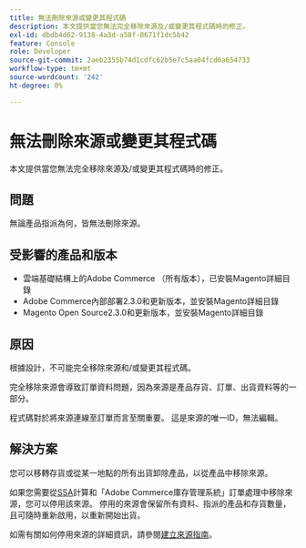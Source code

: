 ```yaml
---
title: 無法刪除來源或變更其程式碼
description: 本文提供當您無法完全移除來源及/或變更其程式碼時的修正。
exl-id: dbdb4d62-9138-4a3d-a58f-8671f1dc5b42
feature: Console
role: Developer
source-git-commit: 2aeb2355b74d1cdfc62b5e7c5aa04fcd0a654733
workflow-type: tm+mt
source-wordcount: '242'
ht-degree: 0%

---
```


# 無法刪除來源或變更其程式碼

本文提供當您無法完全移除來源及/或變更其程式碼時的修正。

## 問題

無論產品指派為何，皆無法刪除來源。

## 受影響的產品和版本

* 雲端基礎結構上的Adobe Commerce （所有版本），已安裝Magento詳細目錄
* Adobe Commerce內部部署2.3.0和更新版本，並安裝Magento詳細目錄
* Magento Open Source2.3.0和更新版本，並安裝Magento詳細目錄

## 原因

根據設計，不可能完全移除來源和/或變更其程式碼。

完全移除來源會導致訂單資料問題，因為來源是產品存貨、訂單、出貨資料等的一部分。

程式碼對於將來源連線至訂單而言至關重要。 這是來源的唯一ID，無法編輯。

## 解決方案

您可以移轉存貨或從某一地點的所有出貨卸除產品，以從產品中移除來源。

如果您需要從[SSA](https://experienceleague.adobe.com/zh-hant/docs/commerce-admin/inventory/basics/selection-reservations)計算和「Adobe Commerce庫存管理系統」訂單處理中移除來源，您可以停用該來源。 停用的來源會保留所有資料、指派的產品和存貨數量，且可隨時重新啟用，以重新開始出貨。

如需有關如何停用來源的詳細資訊，請參閱[建立來源指南](https://github.com/magento/inventory/wiki/Create-Sources#disable-sources)。
